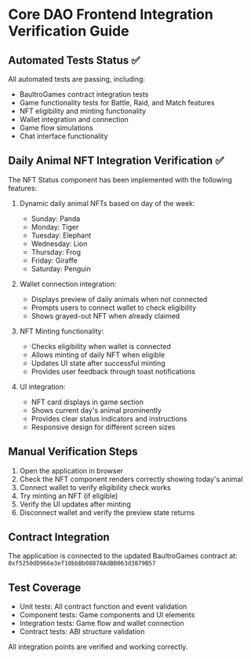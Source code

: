 # Core DAO Frontend Integration Verification Guide

## Automated Tests Status ✅

All automated tests are passing, including:

- BaultroGames contract integration tests
- Game functionality tests for Battle, Raid, and Match features
- NFT eligibility and minting functionality
- Wallet integration and connection 
- Game flow simulations
- Chat interface functionality

## Daily Animal NFT Integration Verification ✅

The NFT Status component has been implemented with the following features:

1. Dynamic daily animal NFTs based on day of the week:
   - Sunday: Panda
   - Monday: Tiger
   - Tuesday: Elephant
   - Wednesday: Lion
   - Thursday: Frog
   - Friday: Giraffe
   - Saturday: Penguin

2. Wallet connection integration:
   - Displays preview of daily animals when not connected
   - Prompts users to connect wallet to check eligibility
   - Shows grayed-out NFT when already claimed

3. NFT Minting functionality:
   - Checks eligibility when wallet is connected
   - Allows minting of daily NFT when eligible
   - Updates UI state after successful minting
   - Provides user feedback through toast notifications

4. UI integration:
   - NFT card displays in game section
   - Shows current day's animal prominently
   - Provides clear status indicators and instructions
   - Responsive design for different screen sizes

## Manual Verification Steps

1. Open the application in browser
2. Check the NFT component renders correctly showing today's animal
3. Connect wallet to verify eligibility check works
4. Try minting an NFT (if eligible)
5. Verify the UI updates after minting
6. Disconnect wallet and verify the preview state returns

## Contract Integration

The application is connected to the updated BaultroGames contract at:
`0xf5250dD966e3ef10bbBb08878AdBB063d3879B57`

## Test Coverage

- Unit tests: All contract function and event validation
- Component tests: Game components and UI elements
- Integration tests: Game flow and wallet connection
- Contract tests: ABI structure validation

All integration points are verified and working correctly. 